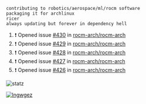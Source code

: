```
contributing to robotics/aerospace/ml/rocm software
packaging it for archlinux
ricer
always updating but forever in dependency hell
```

<!--START_SECTION:activity-->
1. ❗️ Opened issue [#430](https://github.com//rocm-arch/rocm-arch/issues/430) in [rocm-arch/rocm-arch](https://github.com//rocm-arch/rocm-arch)
2. ❗️ Opened issue [#429](https://github.com//rocm-arch/rocm-arch/issues/429) in [rocm-arch/rocm-arch](https://github.com//rocm-arch/rocm-arch)
3. ❗️ Opened issue [#428](https://github.com//rocm-arch/rocm-arch/issues/428) in [rocm-arch/rocm-arch](https://github.com//rocm-arch/rocm-arch)
4. ❗️ Opened issue [#427](https://github.com//rocm-arch/rocm-arch/issues/427) in [rocm-arch/rocm-arch](https://github.com//rocm-arch/rocm-arch)
5. ❗️ Opened issue [#426](https://github.com//rocm-arch/rocm-arch/issues/426) in [rocm-arch/rocm-arch](https://github.com//rocm-arch/rocm-arch)
<!--END_SECTION:activity-->


![statz](https://github-readme-stats.vercel.app/api?username=acxz&include_all_commits=true&show_icons=true)

[![lngwgez](https://github-readme-stats.vercel.app/api/top-langs/?username=acxz&layout=compact)](https://github.com/acxz/github-readme-stats)


<!--
**acxz/acxz** is a ✨ _special_ ✨ repository because its `README.md` (this file) appears on your GitHub profile.

Here are some ideas to get you started:

- 🔭 I’m currently working on ...
- 🌱 I’m currently learning ...
- 👯 I’m looking to collaborate on ...
- 🤔 I’m looking for help with ...
- 💬 Ask me about ...
- 📫 How to reach me: ...
- 😄 Pronouns: ...
- ⚡ Fun fact: ...
-->
